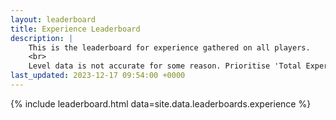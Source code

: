 ```yaml
---
layout: leaderboard
title: Experience Leaderboard
description: |
    This is the leaderboard for experience gathered on all players.
    <br>
    Level data is not accurate for some reason. Prioritise 'Total Experience' when referring to levelling data.
last_updated: 2023-12-17 09:54:00 +0000
---
```


{% include leaderboard.html data=site.data.leaderboards.experience %}
